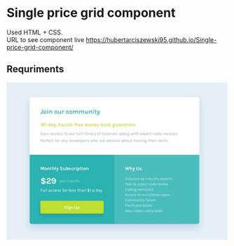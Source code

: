 # Single price grid component
Used HTML + CSS.
<br> URL to see component live https://hubertarciszewski95.github.io/Single-price-grid-component/
## Requriments
![desktop-design](https://github.com/HubertArciszewski95/Single-price-grid-component/blob/master/design/desktop-design.png)


